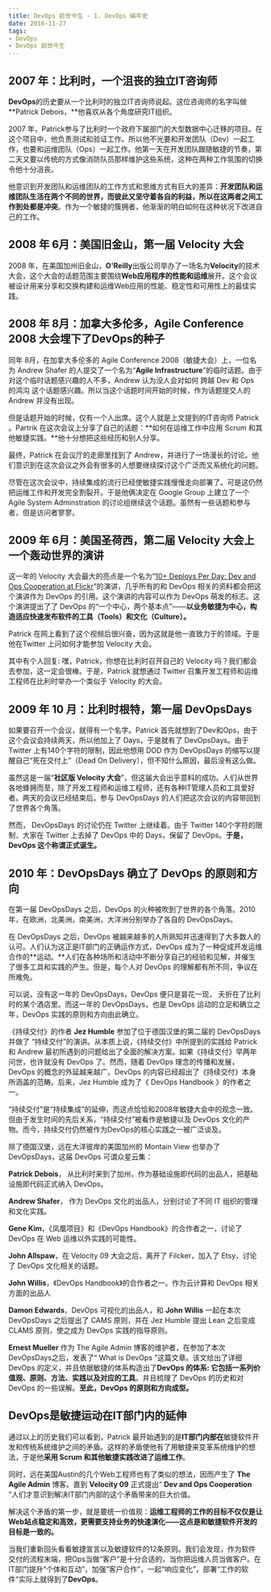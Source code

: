 ```yaml
---
title: DevOps 前世今生 - 1. DevOps 编年史
date: 2016-11-27
tags: 
- DevOps
- DevOps 前世今生
---
```



## **2007 年：比利时，一个沮丧的独立IT咨询师**

**DevOps**的历史要从一个比利时的独立IT咨询师说起。这位咨询师的名字叫做**Patrick Debois，**他喜欢从各个角度研究IT组织。

2007 年，Patrick参与了比利时一个政府下属部门的大型数据中心迁移的项目。在这个项目中，他负责测试和验证工作。所以他不光要和开发团队（Dev）一起工作，也要和运维团队（Ops）一起工作。他第一天在开发团队跟随敏捷的节奏，第二天又要以传统的方式像消防队员那样维护这些系统，这种在两种工作氛围的切换令他十分沮丧。

他意识到开发团队和运维团队的工作方式和思维方式有巨大的差异：**开发团队和运维团队生活在两个不同的世界，而彼此又坚守着各自的利益，所以在这两者之间工作到处都是冲突**。作为一个敏捷的簇拥者，他渐渐的明白如何在这种状况下改进自己的工作。

## **2008** 年 **6**月：美国旧金山，第一届 **Velocity** 大会

2008 年，在美国加州旧金山，**O'Reilly**出版公司举办了一场名为**Velocity**的技术大会，这个大会的话题范围主要围绕**Web应用程序的性能和运维**展开。这个会议被设计用来分享和交换构建和运维Web应用的性能、稳定性和可用性上的最佳实践。

## **2008** 年 **8**月：加拿大多伦多，**Agile Conference 2008** 大会埋下了**DevOps**的种子

同年 8月，在加拿大多伦多的 Agile Conference 2008（敏捷大会）上，一位名为 Andrew Shafer 的人提交了一个名为“**Agile Infrastructure**”的临时话题。由于对这个临时话题感兴趣的人不多，Andrew 认为没人会对如何 跨越 Dev 和 Ops 的鸿沟 这个话题感兴趣。所以当这个话题时间开始的时候，作为话题提交人的 Andrew 并没有出现。

但是话题开始的时候，仅有一个人出席。这个人就是上文提到的IT咨询师 Patrick 。Partrik 在这次会议上分享了自己的话题：**如何在运维工作中应用 Scrum 和其他敏捷实践。**他十分想把这些经历和别人分享。

最终，Patrick 在会议厅的走廊里找到了 Andrew，并进行了一场漫长的讨论。他们意识到在这次会议之外会有很多的人想要继续探讨这个广泛而又系统化的问题。

尽管在这次会议中，持续集成的流行已经使敏捷实践慢慢走向部署了。可是这仍然把运维工作和开发完全割裂开。于是他俩决定在 Google Group 上建立了一个 Agile System Adminstration  的讨论组继续这个话题。虽然有一些话题和参与者，但是访问者寥寥。

## **2009** 年 **6**月：美国圣荷西，第二届 **Velocity 大**会上一个轰动世界的演讲

这一年的 Velocity 大会最大的亮点是一个名为“[10+ Deploys Per Day: Dev and Ops Cooperation at Flickr](http://conferences.oreilly.com/velocity/velocity2009/public/schedule/detail/7641)”的演讲，几乎所有的和 DevOps 相关的资料都会把这个演讲作为 DevOps 的引用。这个演讲的内容可以作为 DevOps 萌发的标志。这个演讲提出了了 DevOps 的“一个中心，两个基本点”——**以业务敏捷为中心，构造适应快速发布软件的工具（Tools）和文化（Culture）。**

Patrick 在网上看到了这个视频后很兴奋，因为这就是他一直致力于的领域。于是他在Twitter 上问如何才能参加 Velocity 大会。

其中有个人回复: 嘿，Patrick，你想在比利时召开自己的 Velocity 吗？我们都会去参加，这一定会很棒。于是，Patrick 就想通过 Twitter 召集开发工程师和运维工程师在比利时举办一个类似于 Velocity 的大会。

## **2009** 年 10 月：比利时根特，第一届 DevOpsDays

如果要召开一个会议，就得有一个名字。Patrick 首先就想到了Dev和Ops，由于这个会议会持续两天，所以他加上了 Days，于是就有了 DevOpsDays。由于 Twitter 上有140个字符的限制，因此他想用 DOD 作为 DevOpsDays 的缩写以提醒自己“死在交付上”（Dead On Delivery），但不知什么原因，最后没有这么做。

虽然这是一届“**社区版 Velocity 大会**”，但这届大会出乎意料的成功。人们从世界各地蜂拥而至，除了开发工程师和运维工程师，还有各种IT管理人员和工具爱好者。两天的会议已经结束后，参与 DevOpsDays 的人们把这次会议的内容带回到了世界各个角落。

然而， DevOpsDays 的讨论仍在 Twitter 上继续着。由于 Twitter 140个字符的限制，大家在 Twitter 上去掉了 DevOps 中的 Days，保留了 DevOps。**于是， DevOps 这个称谓正式诞生。**

## **2010** 年：DevOpsDays 确立了 DevOps 的原则和方向

在第一届  DevOpsDays 之后，DevOps 的火种被吹到了世界的各个角落。2010年，在欧洲，北美洲，南美洲，大洋洲分别举办了各自的 DevOpsDays。

在 DevOpsDays 之后，DevOps 被越来越多的人所熟知并迅速得到了大多数人的认可。人们认为这正是IT部门的正确运作方式，DevOps 成为了一种促成开发运维合作的**运动。**人们在各种场所和活动中不断分享自己的经验和见解，并催生了很多工具和实践的产生。但是，每个人对 DevOps 的理解都有所不同，争议在所难免。

可以说，没有这一年的 DevOpsDays，DevOps 便只是昙花一现， 夭折在了比利时的某个酒店里。而这一年的 DevOpsDays，也是 DevOps 运动的立足和确立之年，DevOps 实践的原则和方向由此确立。

《持续交付》的作者 **Jez Humble** 参加了位于德国汉堡的第二届的 DevOpsDays 并做了 “持续交付”的演讲。从本质上说，《持续交付》中所提到的实践给 Patrick 和 Andrew 最初所遇到的问题给出了全面的解决方案。如果《持续交付》早两年问世，也许就没有 DevOps 了。然而，随着 DevOps 理念的传播和发展，DevOps 的概念的外延越来越广。DevOps 的内容已经超出了《持续交付》本身所涵盖的范畴。后来，Jez Humble 成为了《 DevOps Handbook 》的作者之一。

“持续交付”是“持续集成”的延伸，而这点恰恰和2008年敏捷大会中的观念一致。但由于发生时间的先后关系，“持续交付”被看作是敏捷以及 DevOps 文化的产物。而今，持续交付仍然被作为DevOps的核心实践之一被广泛谈及。

除了德国汉堡，远在大洋彼岸的美国加州的 Montain View 也举办了 DevOpsDays，这届 DevOps 可谓众星云集：

**Patrick Debois**， 从比利时来到了加州，作为基础设施即代码的出品人，把基础设施即代码正式纳入 DevOps。

**Andrew Shafer**， 作为 DevOps 文化的出品人，分别讨论了不同 IT 组织的管理和文化实践。

**Gene Kim**，《凤凰项目》和《DevOps Handbook》的合作者之一，讨论了 DevOps 在 Web 运维以外实践的可能性。

**John Allspaw**，在 Velocity 09 大会之后，离开了 Filcker，加入了 Etsy，讨论了 DevOps 文化相关的话题。

**John Willis**，《DevOps Handbook》的合作者之一。作为云计算和 DevOps 相关方面的出品人

**Damon Edwards**，DevOps 可视化的出品人，和 **John Willis** 一起在本次 DevOpsDays 之后提出了 CAMS 原则，并在 Jez Humble 提出 Lean 之后变成 CLAMS 原则，使之成为 DevOps 实践的指导原则。

**Ernest Mueller** 作为 The Agile Admin 博客的维护者，在参加了本次 DevOpsDays之后，发表了“ What is DevOps ”这篇文章。该文给出了详细 DevOps 的定义，并且依据敏捷的体系构造出了**DevOps 的体系: 它包括一系列价值观、原则、方法、实践以及对应的工具**。并且梳理了 DevOps 的历史和对DevOps 的一些误解。**至此，DevOps 的原则和方向成型。**

## **DevOps**是敏捷运动在**IT**部门内的延伸

通过以上的历史我们可以看到，Patrick 最开始遇到的是**IT部门内部在**敏捷软件开发和传统系统维护之间的矛盾。这样的矛盾使他有了用敏捷来变革系统维护的想法，于是他**采用 Scrum 和其他敏捷实践改进了运维工作**。

同时，远在美国Austin的几个Web工程师也有了类似的想法，因而产生了 **The** **Agile Admin** 博客。直到 **Velocity 09** 正式提出“ **Dev and Ops Cooperation** ”人们才意识到解决IT部门内部的这个矛盾带来的巨大价值。

解决这个矛盾的第一步，就是要统一价值观：**运维工程师的工作的目标不仅仅是让Web站点稳定和高效，更需要支持业务的快速演化——这点是和敏捷软件开发的目标是一致的。**

当我们重新回头看看敏捷宣言以及敏捷软件的12条原则。我们会发现，作为软件交付的流程末端，把Ops当做“客户”是十分合适的，当你把运维人员当做客户。在IT部门提升“个体和互动”，加强“客户合作”，一起“响应变化”，部署“工作的软件”实际上就得到了**DevOps**。
